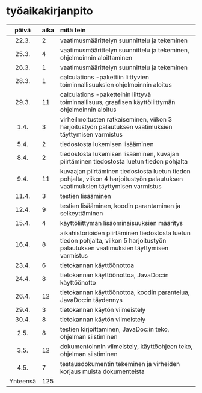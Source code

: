 # työaikakirjanpito

| päivä | aika | mitä tein  |
| :----:|:-----| :-----|
| 22.3. | 2    | vaatimusmäärittelyn suunnittelu ja tekeminen |
| 25.3. | 4    | vaatimusmäärittelyn suunnittelu ja tekeminen, ohjelmoinnin aloittaminen|
| 26.3. | 1    | vaatimusmäärittelyn suunnittelu ja tekeminen |
| 28.3. | 1    | calculations -pakettiin liittyvien toiminnallisuuksien ohjelmoinnin aloitus |
| 29.3. | 11   | calculations -paketteihin liittyvä toiminnallisuus, graafisen käyttöliittymän ohjelmoinnin aloitus |
| 1.4.  | 3    | virheilmoitusten ratkaiseminen, viikon 3 harjoitustyön palautuksen vaatimuksien täyttymisen varmistus |
| 5.4.  | 2    | tiedostosta lukemisen lisääminen |
| 8.4.  | 2    | tiedostosta lukemisen lisääminen, kuvajan piirtäminen tiedostosta luetun tiedon pohjalta |
| 9.4.  | 11    | kuvaajan piirtäminen tiedostosta luetun tiedon pohjalta, viikon 4 harjoitustyön palautuksen vaatimuksien täyttymisen varmistus |
| 11.4.  | 3    | testien lisääminen |
| 12.4.  | 9    | testien lisääminen, koodin parantaminen ja selkeyttäminen |
| 15.4.  | 4    | käyttöliittymän lisäominaisuuksien määritys |
| 16.4.  | 8    | aikahistorioiden piirtäminen tiedostosta luetun tiedon pohjalta, viikon 5 harjoitustyön palautuksen vaatimuksien täyttymisen varmistus |
| 23.4.  | 6    | tietokannan käyttöönottoa |
| 24.4.  | 8    | tietokannan käyttöönottoa, JavaDoc:in käyttöönotto |
| 26.4.  | 12    | tietokannan käyttöönottoa, koodin parantelua, JavaDoc:in täydennys |
| 29.4.  | 3    | tietokannan käytön viimeistely |
| 30.4.  | 8    | tietokannan käytön viimeistely |
| 2.5.  | 8    | testien kirjoittaminen, JavaDoc:in teko, ohjelman siistiminen |
| 3.5.  | 12    | dokumentoinnin viimeistely, käyttöohjeen teko, ohjelman siistiminen |
| 4.5.  | 7    | testausdokumentin tekeminen ja virheiden korjaus muista dokumenteista |
| Yhteensä | 125 | |
